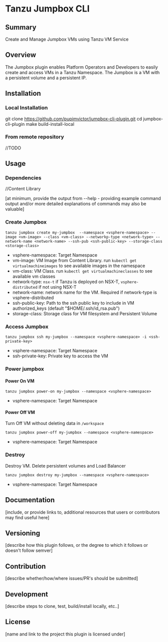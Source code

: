# Tanzu Jumpbox CLI

## Summary

Create and Manage Jumpbox VMs using Tanzu VM Service

## Overview

The Jumpbox plugin enables Platform Operators and Developers to easily create and access VMs in a Tanzu Namespace. The Jumpbox is a VM with a persistent volume and a persistent IP.  

## Installation

### Local Installation

git clone https://github.com/pupimvictor/jumpbox-cli-plugin.git
cd jumpbox-cli-plugin
make build-install-local

### From remote repository

//TODO

## Usage

### Dependencies

//Content Library

[at minimum, provide the output from --help - providing example command output and/or more detailed explanations of commands may also be valuable]
### Create Jumpbox

```tanzu jumpbox create my-jumpbox  --namespace <vsphere-namespace> --image <vm-image> --class <vm-class> --networkp-type <network-type> --network-name <network-name> --ssh-pub <ssh-public-key> --storage-class <storage-class>```

- vsphere-namespace: Target Namespace
- vm-image: VM Image from Content Library. run `kubectl get virtualmachineimages` to see available images in the namespace
- vm-class: VM Class. run `kubectl get virtualmachineclasses` to see available vm classes
- network-type: `nsx-t` if Tanzu is deployed on NSX-T, `vsphere-distributed` if not using NSX-T
- network-name: network name for the VM. Required if network-type is vsphere-distributed
- ssh-public-key: Path to the ssh public key to include in VM authorized_keys (default "$HOME/.ssh/id_rsa.pub")
- storage-class: Storage class for VM filesystem and Persistent Volume

### Access Jumpbox

```tanzu jumpbox ssh my-jumpbox --namespace <vsphere-namespace> -i <ssh-private-key>```

- vsphere-namespace: Target Namespace
- ssh-private-key: Private key to access the VM

### Power jumpbox

#### Power On VM

```tanzu jumpbox power-on my-jumpbox --namespace <vsphere-namespace> ```

- vsphere-namespace: Target Namespace

#### Power Off VM

Turn Off VM without deleting data in `/workspace`

```tanzu jumpbox power-off my-jumpbox --namespace <vsphere-namespace> ```

- vsphere-namespace: Target Namespace

### Destroy

Destroy VM. Delete persistent volumes and Load Balancer

```tanzu jumpbox destroy my-jumpbox --namespace <vsphere-namespace> ```

- vsphere-namespace: Target Namespace

## Documentation

[include, or provide links to, additional resources that users or contributors may find useful here]

## Versioning

[describe how this plugin follows, or the degree to which it follows or doesn't follow semver]

## Contribution

[describe whether/how/where issues/PR's should be submitted]

## Development

[describe steps to clone, test, build/install locally, etc..]

## License

[name and link to the project this plugin is licensed under]
